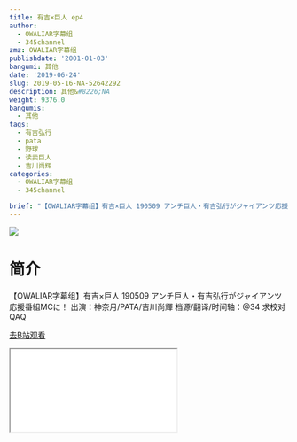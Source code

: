 ```yaml
---
title: 有吉×巨人 ep4
author:
  - OWALIAR字幕组
  - 345channel
zmz: OWALIAR字幕组
publishdate: '2001-01-03'
bangumi: 其他
date: '2019-06-24'
slug: 2019-05-16-NA-52642292
description: 其他&#8226;NA
weight: 9376.0
bangumis:
  - 其他
tags:
  - 有吉弘行
  - pata
  - 野球
  - 读卖巨人
  - 吉川尚辉
categories:
  - OWALIAR字幕组
  - 345channel

brief: "【OWALIAR字幕组】有吉×巨人 190509 アンチ巨人・有吉弘行がジャイアンツ応援番組MCに！ 出演：神奈月/PATA/吉川尚輝 档源/翻译/时间轴：@34 求校对QAQ"
---
```

![](https://raw.githubusercontent.com/tcgriffith/owaraisite/master/static/tmpimg/6621429ecd2e9fd6ae48d3329505afd3076b8d2e.jpg.480.jpg)
# 简介  
【OWALIAR字幕组】有吉×巨人 190509
アンチ巨人・有吉弘行がジャイアンツ応援番組MCに！ 
出演：神奈月/PATA/吉川尚輝
档源/翻译/时间轴：@34
求校对QAQ  

[去B站观看](https://www.bilibili.com/video/av52642292/)
<div class ="resp-container"><iframe class="testiframe" src="//player.bilibili.com/player.html?aid=52642292"", scrolling="no", allowfullscreen="true" > </iframe></div> 

